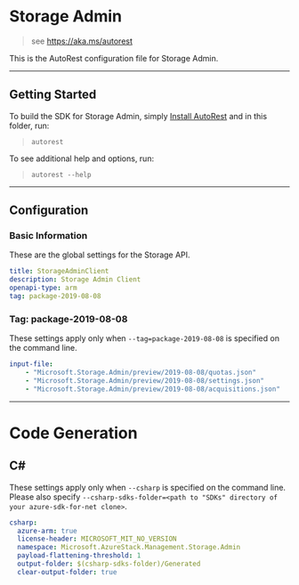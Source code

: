 # Storage Admin

> see https://aka.ms/autorest

This is the AutoRest configuration file for Storage Admin.

---
## Getting Started
To build the SDK for Storage Admin, simply [Install AutoRest](https://aka.ms/autorest/install) and in this folder, run:

> `autorest`

To see additional help and options, run:

> `autorest --help`
---

## Configuration

### Basic Information
These are the global settings for the Storage API.

``` yaml
title: StorageAdminClient
description: Storage Admin Client
openapi-type: arm
tag: package-2019-08-08
```

### Tag: package-2019-08-08

These settings apply only when `--tag=package-2019-08-08` is specified on the command line.

``` yaml $(tag) == 'package-2019-08-08'
input-file:
    - "Microsoft.Storage.Admin/preview/2019-08-08/quotas.json"
    - "Microsoft.Storage.Admin/preview/2019-08-08/settings.json"
    - "Microsoft.Storage.Admin/preview/2019-08-08/acquisitions.json"
```

---
# Code Generation

## C#

These settings apply only when `--csharp` is specified on the command line.
Please also specify `--csharp-sdks-folder=<path to "SDKs" directory of your azure-sdk-for-net clone>`.

``` yaml $(csharp)
csharp:
  azure-arm: true
  license-header: MICROSOFT_MIT_NO_VERSION
  namespace: Microsoft.AzureStack.Management.Storage.Admin
  payload-flattening-threshold: 1
  output-folder: $(csharp-sdks-folder)/Generated
  clear-output-folder: true
```
